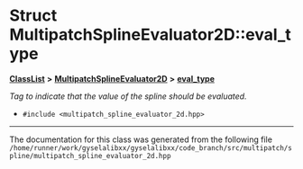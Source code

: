 

# Struct MultipatchSplineEvaluator2D::eval\_type



[**ClassList**](annotated.md) **>** [**MultipatchSplineEvaluator2D**](classMultipatchSplineEvaluator2D.md) **>** [**eval\_type**](structMultipatchSplineEvaluator2D_1_1eval__type.md)



_Tag to indicate that the value of the spline should be evaluated._ 

* `#include <multipatch_spline_evaluator_2d.hpp>`


































































------------------------------
The documentation for this class was generated from the following file `/home/runner/work/gyselalibxx/gyselalibxx/code_branch/src/multipatch/spline/multipatch_spline_evaluator_2d.hpp`

